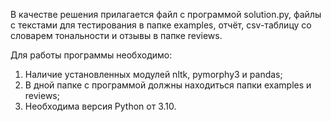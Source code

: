 
В качестве решения прилагается файл с программой solution.py, файлы с текстами для тестирования в папке examples, отчёт, csv-таблицу со словарем тональности и отзывы в папке reviews.

Для работы программы необходимо:
1. Наличие установленных модулей nltk, pymorphy3 и pandas;
2. В дной папке с программой должны находиться папки examples и reviews;
3. Необходима версия Python от 3.10.
